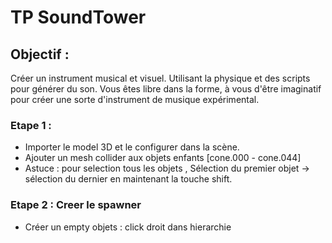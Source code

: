 # TP SoundTower

## Objectif : 
Créer un instrument musical et visuel. Utilisant la physique et des scripts pour générer du son.
Vous êtes libre dans la forme, à vous d'être imaginatif pour créer une sorte d'instrument de musique expérimental.


### Etape 1 :
- Importer le model 3D et le configurer dans la scène.
- Ajouter un mesh collider aux objets enfants [cone.000 - cone.044]
- Astuce : pour selection tous les objets , Sélection du premier objet -> sélection du dernier en maintenant la touche shift.

### Etape 2 : Creer le spawner
- Créer un empty objets : click droit dans hierarchie

